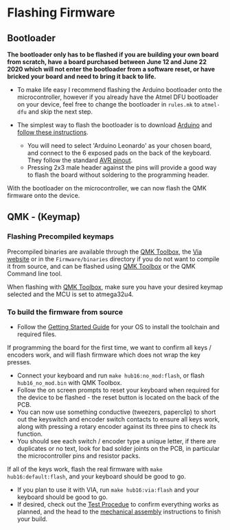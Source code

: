 # Flashing Firmware


## Bootloader
__The bootloader only has to be flashed if you are building your own board from scratch, have a board purchased between June 12 and June 22 2020 which will not enter the bootloader from a software reset, or have bricked your board and need to bring it back to life.__

* To make life easy I recommend flashing the Arduino bootloader onto the microcontroller, however if you already have the Atmel DFU bootloader on your device, feel free to change the bootloader in `rules.mk` to `atmel-dfu` and skip the next step. 

* The simplest way to flash the bootloader is to download [Arduino](https://www.arduino.cc/en/main/software) and [follow these instructions](https://learn.sparkfun.com/tutorials/installing-an-arduino-bootloader/all).
	* You will need to select 'Arduino Leonardo' as your chosen board, and connect to the 6 exposed pads on the back of the keyboard. They follow the standard [AVR pinout](https://www.olimex.com/Products/AVR/Programmers/AVR-ICSP/resources/AVR-ICSP.gif). 
	* Pressing 2x3 male header against the pins will provide a good way to flash the board without soldering to the programming header.

With the bootloader on the microcontroller, we can now flash the QMK firmware onto the device. 

## QMK - (Keymap)

### Flashing Precompiled keymaps

Precompiled binaries are available through the [QMK Toolbox](https://github.com/qmk/qmk_toolbox), the [Via website](https://caniusevia.com/docs/download_firmware) or in the `Firmware/binaries` directory if you do not want to compile it from source, and can be flashed using [QMK Toolbox](https://github.com/qmk/qmk_toolbox) or the QMK Command line tool.

When flashing with [QMK Toolbox](https://github.com/qmk/qmk_toolbox), make sure you have your desired keymap selected and the MCU is set to atmega32u4.

### To build the firmware from source

* Follow the [Getting Started Guide](https://docs.qmk.fm/#/newbs_getting_started) for your OS to install the toolchain and required files.

If programming the board for the first time, we want to confirm all keys / encoders work, and will flash firmware which does not wrap the key presses. 
* Connect your keyboard and run `make hub16:no_mod:flash`, or flash `hub16_no_mod.bin` with QMK Toolbox.
* Follow the on screen prompts to reset your keyboard when required for the device to be flashed - the reset button is located on the back of the PCB. 
* You can now use something conductive (tweezers, paperclip) to short out the keyswitch and encoder switch contacts to ensure all keys work, along with pressing a rotary encoder against its three pins to check its function. 
* You should see each switch / encoder type a unique letter, if there are duplicates or no text, look for bad solder joints on the PCB, in particular the microcontroller pins and resistor packs. 
  
If all of the keys work, flash the real firmware with `make hub16:default:flash`, and your keyboard should be good to go. 
* If you plan to use it with VIA, run `make hub16:via:flash` and your keyboard should be good to go. 
* If desired, check out the [Test Procedue](test-procedure.md) to confirm everything works as planned, and the head to the [mechanical assembly](Documents/enclosure-manufacturing.md) instructions to finish your build.
